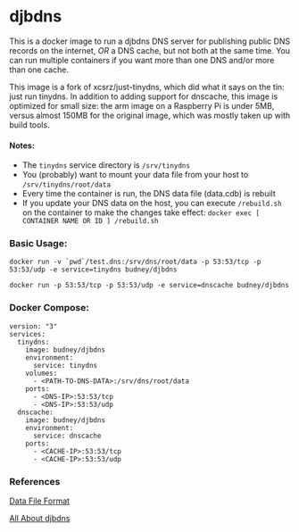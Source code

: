 # djbdns

This is a docker image to run a djbdns DNS server for publishing public DNS records on the internet, *OR* a DNS cache, but not both at the same time. You can run multiple containers if you want more than one DNS and/or more than one cache.

This image is a fork of xcsrz/just-tinydns, which did what it says on the tin: just run tinydns. In addition to adding support for dnscache, this image is optimized for small size: the arm image on a Raspberry Pi is under 5MB, versus almost 150MB for the original image, which was mostly taken up with build tools.

#### Notes:

* The `tinydns` service directory is `/srv/tinydns`
* You (probably) want to mount your data file from your host to `/srv/tinydns/root/data`
* Every time the container is run, the DNS data file (data.cdb) is rebuilt
* If you update your DNS data on the host, you can execute `/rebuild.sh` on the container to make the changes take effect:
`docker exec [ CONTAINER NAME OR ID ] /rebuild.sh`

### Basic Usage:

```docker run -v `pwd`/test.dns:/srv/dns/root/data -p 53:53/tcp -p 53:53/udp -e service=tinydns budney/djbdns```

```docker run -p 53:53/tcp -p 53:53/udp -e service=dnscache budney/djbdns```

### Docker Compose:

```
version: "3"
services:
  tinydns:
    image: budney/djbdns
    environment:
      service: tinydns
    volumes:
      - <PATH-TO-DNS-DATA>:/srv/dns/root/data
    ports:
      - <DNS-IP>:53:53/tcp
      - <DNS-IP>:53:53/udp
  dnscache:
    image: budney/djbdns
    environment:
      service: dnscache
    ports:
      - <CACHE-IP>:53:53/tcp
      - <CACHE-IP>:53:53/udp
```

### References

[Data File Format](http://cr.yp.to/djbdns/tinydns-data.html)

[All About djbdns](http://cr.yp.to/djbdns.html)